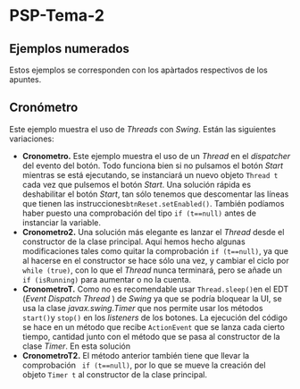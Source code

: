 # PSP-Tema-2
## Ejemplos numerados
Estos ejemplos se corresponden con los apàrtados respectivos de los apuntes.

## Cronómetro
Este ejemplo muestra el uso de *Threads* con *Swing*. Están las siguientes variaciones:

 - **Cronometro.** Este ejemplo muestra el uso de un *Thread* en el *dispatcher* del evento del botón. Todo funciona bien si no pulsamos el botón *Start* mientras se está ejecutando,  se instanciará un nuevo objeto `Thread t` cada vez que pulsemos el botón *Start*. Una solución rápida es deshabilitar el botón *Start*, tan sólo tenemos que descomentar las líneas que tienen las instrucciones`btnReset.setEnabled()`. También podíamos haber puesto una comprobación del tipo `if (t==null)` antes de instanciar la variable.
 - **Cronometro2.** Una solución más elegante es lanzar el *Thread* desde el constructor de la clase principal. Aquí hemos hecho algunas modificaciones tales como quitar la comprobación `if (t==null)`, ya que al hacerse en el constructor se hace sólo una vez, y cambiar el ciclo por `while (true)`, con lo que el *Thread* nunca terminará, pero se añade un `if (isRunning)` para aumentar o no la cuenta.
 - **CronometroT.** Como no es recomendable usar `Thread.sleep()`en el EDT (*Event Dispatch Thread* ) de *Swing* ya que se podría bloquear la UI, se usa la clase *javax.swing.Timer* que nos permite usar los métodos `start()`y `stop()` en los *listeners* de los botones. La ejecución del código se hace en un método que recibe `ActionEvent` que se lanza cada cierto tiempo, cantidad junto con el método que se pasa al constructor de la clase *Timer*. En esta solución 
 - **CronometroT2.** El método anterior también tiene que llevar la comprobación ` if (t==null)`,  por lo que se mueve la creación del objeto `Timer t` al constructor de la clase principal.
<!--stackedit_data:
eyJoaXN0b3J5IjpbMTg1NjQ4MDg4NSw1MTAyMjk1OTcsMTc3NT
MxNzMyMywxOTU5MzE1NTYwLC0xMzUyOTY3OTMsLTE0OTc4MDA0
NSwxMDgyNTE1OTY4LC0yMTM5NjY3MjcyLDExNjc2MDEyMzVdfQ
==
-->
